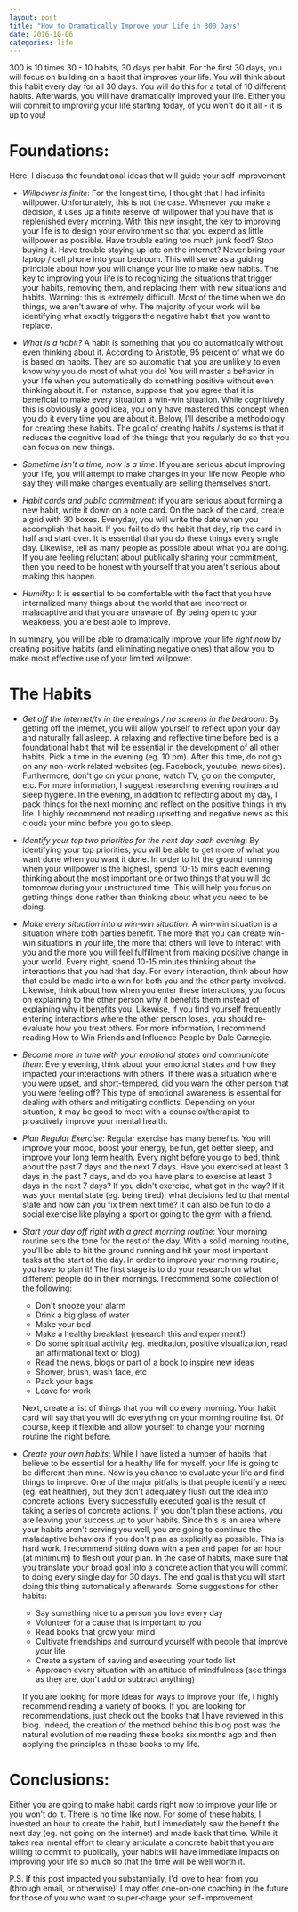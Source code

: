 ```yaml
---
layout: post
title: "How to Dramatically Improve your Life in 300 Days"
date: 2016-10-06
categories: life
---
```


300 is 10 times 30 - 10 habits, 30 days per habit. For the first 30 days, you
will focus on building on a habit that improves your life. You will think about
this habit every day for all 30 days. You will do this for a total of 10
different habits. Afterwards, you will have dramatically improved your life.
Either you will commit to improving your life starting today, of you won't do
it all - it is up to you!

# Foundations:
Here, I discuss the foundational ideas that will guide your self improvement.

- *Willpower is finite*: For the longest time, I thought that I had infinite willpower.
  Unfortunately, this is not the case. Whenever you make a decision, it uses up
  a finite reserve of willpower that you have that is replenished every
  morning. With this new insight, the key to improving your life is to design
  your environment so that you expend as little willpower as possible. Have
  trouble eating too much junk food? Stop buying it. Have trouble staying up
  late on the internet? Never bring your laptop / cell phone into your bedroom.
  This will serve as a guiding principle about how you will change your life to
  make new habits.  The key to improving your life is to recognizing the
  situations that trigger your habits, removing them, and replacing them with
  new situations and habits. Warning: this is extremely difficult. Most of the
  time when we do things, we aren't aware of why. The majority of your work
  will be identifying what exactly triggers the negative habit that you want to
  replace.

- *What is a habit?* A habit is something that you do automatically without
  even thinking about it. According to Aristotle, 95 percent of what we do is
  based on habits. They are so automatic that you are unlikely to even know why
  you do most of what you do! You will master a behavior in your life when you
  automatically do something positive without even thinking about it. For
  instance, suppose that you agree that it is beneficial to make every
  situation a win-win situation.  While cognitively this is obviously a good
  idea, you only have mastered this concept when you do it every time you are
  about it. Below, I'll describe a methodology for creating these habits. The
  goal of creating habits / systems is that it reduces the cognitive load of
  the things that you regularly do so that you can focus on new things.

- *Sometime isn't a time, now is a time*. If you are serious about improving your
  life, you will attempt to make changes in your life now. People who say they
  will make changes eventually are selling themselves short.

- *Habit cards and public commitment*: if you are serious about forming a new
  habit, write it down on a note card. On the back of the card, create a grid
  with 30 boxes. Everyday, you will write the date when you accomplish that
  habit. If you fail to do the habit that day, rip the card in half and start
  over. It is essential that you do these things every single day. Likewise,
  tell as many people as possible about what you are doing. If you are feeling
  reluctant about publically sharing your commitment, then you need to be
  honest with yourself that you aren't serious about making this happen.

- *Humility*: It is essential to be comfortable with the fact that you have
  internalized many things about the world that are incorrect or maladaptive
  and that you are unaware of. By being open to your weakness, you are best
  able to improve.


In summary, you will be able to dramatically improve your life *right now* by
creating positive habits (and eliminating negative ones) that allow you to make
most effective use of your limited willpower.


# The Habits

- *Get off the internet/tv in the evenings / no screens in the bedroom*: By
  getting off the internet, you will allow yourself to reflect upon your day
  and naturally fall asleep.  A relaxing and reflective time before bed is a
  foundational habit that will be essential in the development of all other
  habits.  Pick a time in the evening (eg. 10 pm).  After this time, do not go
  on any non-work related websites (eg. Facebook, youtube, news sites).
  Furthermore, don't go on your phone, watch TV, go on the computer, etc. For
  more information, I suggest researching evening routines and sleep hygiene.
  In the evening, in addition to reflecting about my day, I pack things for the
  next morning and reflect on the positive things in my life. I highly
  recommend not reading upsetting and negative news as this clouds your mind
  before you go to sleep.

- *Identify your top two priorities for the next day each evening*: By
  identifying your top priorities, you will be able to get more of what you
  want done when you want it done. In order to hit the ground running when your
  willpower is the highest, spend 10-15 mins each evening thinking about the
  most important one or two things that you will do tomorrow during your
  unstructured time. This will help you focus on getting things done rather
  than thinking about what you need to be doing.


- *Make every situation into a win-win situation*: A win-win situation is a
  situation where both parties benefit. The more that you can create win-win
  situations in your life, the more that others will love to interact with you
  and the more you will feel fulfillment from making positive change in your
  world. Every night, spend 10-15 minutes thinking about the interactions that
  you had that day. For every interaction, think about how that could be made
  into a win for both you and the other party involved. Likewise, think about
  how when you enter these interactions, you focus on explaining to the other
  person why it benefits them instead of explaining why it benefits you.
  Likewise, if you find yourself frequently entering interactions where the
  other person loses, you should re-evaluate how you treat others. For more
  information, I recommend reading How to Win Friends and Influence People by
  Dale Carnegie.

- *Become more in tune with your emotional states and communicate them*: Every
  evening, think about your emotional states and how they impacted your
  interactions with others. If there was a situation where you were upset, and
  short-tempered, did you warn the other person that you were feeling off? This
  type of emotional awareness is essential for dealing with others and
  mitigating conflicts. Depending on your situation, it may be good to meet
  with a counselor/therapist to proactively improve your mental health.

- *Plan Regular Exercise*: Regular exercise has many benefits. You will improve
  your mood, boost your energy, be fun, get better sleep, and improve your long
  term health.  Every night before you go to bed, think about the past 7 days
  and the next 7 days. Have you exercised at least 3 days in the past 7 days,
  and do you have plans to exercise at least 3 days in the next 7 days?  If you
  didn't exercise, what got in the way? If it was your mental state (eg.  being
  tired), what decisions led to that mental state and how can you fix them next
  time? It can also be fun to do a social exercise like playing a sport or
  going to the gym with a friend.

- *Start your day off right with a great morning routine*: Your morning routine
  sets the tone for the rest of the day. With a solid morning routine, you'll
  be able to hit the ground running and hit your most important tasks at the
  start of the day. In order to improve your morning routine, you have to plan
  it! The first stage is to do your research on what different people do in
  their mornings. I recommend some collection of the following:
  - Don't snooze your alarm
  - Drink a big glass of water
  - Make your bed
  - Make a healthy breakfast (research this and experiment!)
  - Do some spiritual activity (eg. meditation, positive visualization, read an
    affirmational text or blog)
  - Read the news, blogs or part of a book to inspire new ideas
  - Shower, brush, wash face, etc
  - Pack your bags
  - Leave for work

  Next, create a list of things that you will do every morning. Your habit card
  will say that you will do everything on your morning routine list. Of course,
  keep it flexible and allow yourself to change your morning routine the night
  before.

- *Create your own habits*: While I have listed a number of habits that I
  believe to be essential for a healthy life for myself, your life is going to
  be different than mine. Now is you chance to evaluate your life and find
  things to improve. One of the major pitfalls is that people identify a need
  (eg.  eat healthier), but they don't adequately flush out the idea into
  concrete actions. Every successfully executed goal is the result of taking a
  series of concrete actions. If you don't plan these actions, you are leaving
  your success up to your habits. Since this is an area where your habits
  aren't serving you well, you are going to continue the maladaptive behaviors
  if you don't plan as explicitly as possible. This is hard work. I recommend
  sitting down with a pen and paper for an hour (at minimum) to flesh out your
  plan. In the case of habits, make sure that you translate your broad goal
  into a concrete action that you will commit to doing every single day for 30
  days.  The end goal is that you will
  start doing this thing automatically afterwards. Some suggestions for other
  habits:

    - Say something nice to a person you love every day
    - Volunteer for a cause that is important to you
    - Read books that grow your mind
    - Cultivate friendships and surround yourself with people that improve your life
    - Create a system of saving and executing your todo list
    - Approach every situation with an attitude of mindfulness (see things as
      they are, don't add or subtract anything)

  If you are looking for more ideas for ways to improve your life, I highly
  recommend reading a variety of books. If you are looking for recommendations,
  just check out the books that I have reviewed in this blog. Indeed, the
  creation of the method behind this blog post was the natural evolution of me
  reading these books six months ago and then applying the principles in these
  books to my life.


# Conclusions:
Either you are going to make habit cards right now to improve your life or you
won't do it. There is no time like now.  For some of these habits, I invested
an hour to create the habit, but I immediately saw the benefit the next day
(eg. not going on the internet) and made back that time. While it takes real
mental effort to clearly articulate a concrete habit that you are willing to
commit to publically, your habits will have immediate impacts on improving your
life so much so that the time will be well worth it.

P.S. If this post impacted you substantially, I'd love to hear from you
(through email, or otherwise)! I may offer one-on-one coaching in the future
for those of you who want to super-charge your self-improvement.


